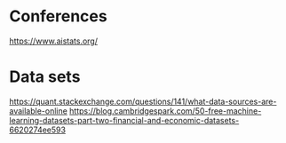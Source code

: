 # Conferences
https://www.aistats.org/

# Data sets
https://quant.stackexchange.com/questions/141/what-data-sources-are-available-online
https://blog.cambridgespark.com/50-free-machine-learning-datasets-part-two-financial-and-economic-datasets-6620274ee593